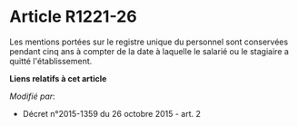 # Article R1221-26

Les mentions portées sur le registre unique du personnel sont conservées pendant cinq ans à compter de la date à laquelle le
salarié ou le stagiaire a quitté l'établissement.

**Liens relatifs à cet article**

_Modifié par_:

  - Décret n°2015-1359 du 26 octobre 2015 - art. 2
